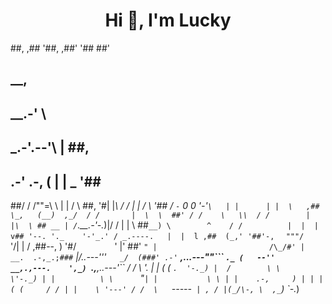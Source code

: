 <h1 align="center">Hi 👋, I'm Lucky</h1>

##,                                   ,##
'##,                                 ,##'
 '##                                 ##'
  ##               __,               ##
  ##          __.-'   \              ##
  ##    ___.-'__.--'\ |              ##,
  ## .-' .-, (      | |        _     '##
  ##/ / /""=\ \     | |       / \     ##,
  '#| |_\   / /     | |      /   \    '##
  / `-` 0 0 '-'`\   | |      | |  \   ,##
  \_,   (__)  ,_/  / /       |  \  \  ##'
   / /    \   \\  / /        |  |\  \ ## __
  | /`.__.-'-._)|/ /         |  | \  \##`__)
  \        ^    / /          |  |  | v## '--.
   '._    '-'_.' / _.----.   |  |  l ,##  (_,'
    '##'-,  ` `"""/       `'/|  | / ,##--,  )
     '#/`        `         '    |'  ##'   `"
      |                         /\_/#'
      |              __.  .-,_.;###`
     _|___/_..---'''`   _/  (###'
 .-'`   ____,...---""```     `._
(   --''        __,.,---.    ',_)
 `.,___,..---'``  / /    \     '._
      |  |       ( (      `.  '-._)
      |  /        \ \      \'-._)
      | |          \ \      `"`
      | |           \ \
      | |    .-,     ) |
      | |   ( (     / /
      | |    \ '---' /
      /  \    `-----`
     | , /
     |(_/\-,
     \  ,_`)
      `-._)
